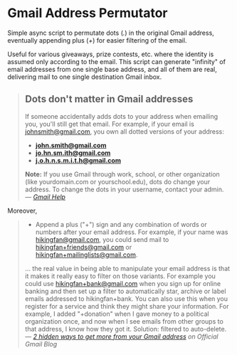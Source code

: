# Gmail Address Permutator

Simple async script to permutate dots (*.*) in the original Gmail address, eventually appending plus (*+*) for easier filtering of the email. 

Useful for various giveaways, prize contests, etc. where the identity is assumed only according to the email. This script can generate "infinity" of email addresses from one single base address, and all of them are real, delivering mail to one single destination Gmail inbox.

> ## Dots don't matter in Gmail addresses
> If someone accidentally adds dots to your address when emailing you, you'll still get that email. For example, if your email is johnsmith@gmail.com, you own all dotted versions of your address:
> - **john.smith@gmail.com**
> - **jo.hn.sm.ith@gmail.com**
> - **j.o.h.n.s.m.i.t.h@gmail.com**
>
> **Note:** If you use Gmail through work, school, or other organization (like yourdomain.com or yourschool.edu), dots do change your address. To change the dots in your username, contact your admin.
> &mdash; <cite>[Gmail Help](https://support.google.com/mail/answer/7436150)</cite>

Moreover,
> - Append a plus ("+") sign and any combination of words or numbers after your email address. For example, if your name was hikingfan@gmail.com, you could send mail to hikingfan+friends@gmail.com or hikingfan+mailinglists@gmail.com.
> 
> ... the real value in being able to manipulate your email address is that it makes it really easy to filter on those variants. For example you could use hikingfan+bank@gmail.com when you sign up for online banking and then set up a filter to automatically star, archive or label emails addressed to hikingfan+bank. You can also use this when you register for a service and think they might share your information. For example, I added "+donation" when I gave money to a political organization once, and now when I see emails from other groups to that address, I know how they got it. Solution: filtered to auto-delete. 
> &mdash; <cite>[*2 hidden ways to get more from your Gmail address*](https://gmail.googleblog.com/2008/03/2-hidden-ways-to-get-more-from-your.html) on *Official Gmail Blog*</cite>
